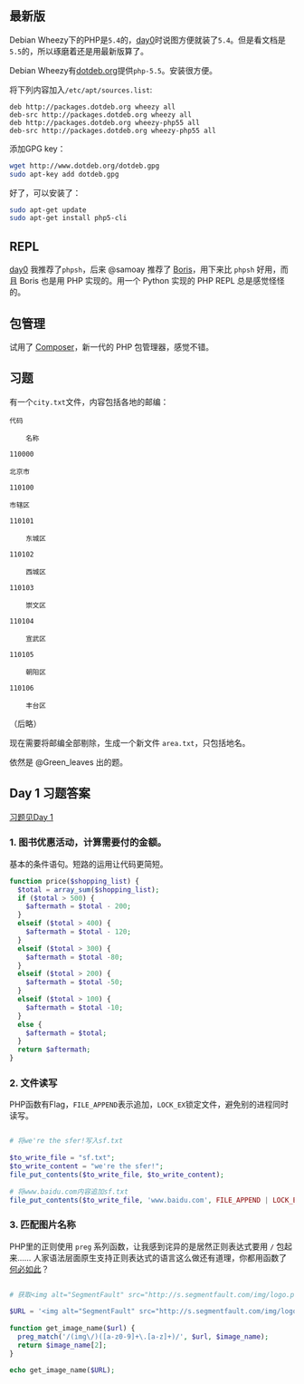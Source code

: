 最新版
------

Debian Wheezy下的PHP是`5.4`的，[day0]时说图方便就装了`5.4`。但是看文档是`5.5`的，所以琢磨着还是用最新版算了。

[day0]: http://blog.segmentfault.com/weakish/1190000000351939

Debian Wheezy有[dotdeb.org](http://www.dotdeb.org)提供`php-5.5`。安装很方便。

将下列内容加入`/etc/apt/sources.list`:

```
deb http://packages.dotdeb.org wheezy all
deb-src http://packages.dotdeb.org wheezy all
deb http://packages.dotdeb.org wheezy-php55 all
deb-src http://packages.dotdeb.org wheezy-php55 all
```

添加GPG key：

```sh
wget http://www.dotdeb.org/dotdeb.gpg
sudo apt-key add dotdeb.gpg
```

好了，可以安装了：

```sh
sudo apt-get update
sudo apt-get install php5-cli
```

REPL
----

[day0][] 我推荐了`phpsh`，后来 @samoay 推荐了 [Boris][]，用下来比 `phpsh` 好用，而且 Boris 也是用 PHP 实现的。用一个 Python 实现的 PHP REPL 总是感觉怪怪的。

[Boris]: http://segmentfault.com/a/1190000000353069

包管理
------

试用了 [Composer](http://segmentfault.com/a/1190000000353129)，新一代的 PHP 包管理器，感觉不错。

习题
----

有一个`city.txt`文件，内容包括各地的邮编：

```
代码

    名称

110000

北京市

110100

市辖区

110101

    东城区

110102

    西城区

110103

    崇文区

110104

    宣武区

110105

    朝阳区

110106

    丰台区
```

（后略）

现在需要将邮编全部剔除，生成一个新文件 `area.txt`，只包括地名。

依然是 @Green_leaves 出的题。

Day 1 习题答案
--------------

[习题见Day 1](http://blog.segmentfault.com/weakish/1190000000352902)

### 1.  图书优惠活动，计算需要付的金额。

基本的条件语句。短路的运用让代码更简短。

```php
function price($shopping_list) {
  $total = array_sum($shopping_list);
  if ($total > 500) {
    $aftermath = $total - 200;
  }
  elseif ($total > 400) {
    $aftermath = $total - 120;
  }
  elseif ($total > 300) {
    $aftermath = $total -80;
  }
  elseif ($total > 200) {
    $aftermath = $total -50;
  }
  elseif ($total > 100) {
    $aftermath = $total -10;
  }
  else {
    $aftermath = $total;
  }
  return $aftermath;
}
```

### 2. 文件读写

PHP函数有Flag，`FILE_APPEND`表示追加，`LOCK_EX`锁定文件，避免别的进程同时读写。

```php

# 将we're the sfer!写入sf.txt
 
$to_write_file = "sf.txt";
$to_write_content = "we're the sfer!";
file_put_contents($to_write_file, $to_write_content);
 
# 将www.baidu.com内容追加sf.txt
file_put_contents($to_write_file, 'www.baidu.com', FILE_APPEND | LOCK_EX);
```

### 3. 匹配图片名称

PHP里的正则使用 `preg` 系列函数，让我感到诧异的是居然正则表达式要用 `/` 包起来…… 人家语法层面原生支持正则表达式的语言这么做还有道理，你都用函数了[何必如此](http://segmentfault.com/q/1010000000354019)？

```php
 
# 获取<img alt="SegmentFault" src="http://s.segmentfault.com/img/logo.png?13.10.21.1">里图片名称
 
$URL = '<img alt="SegmentFault" src="http://s.segmentfault.com/img/logo.png?13.10.21.1">';
 
function get_image_name($url) {
  preg_match('/(img\/)([a-z0-9]+\.[a-z]+)/', $url, $image_name);
  return $image_name[2];
}
 
echo get_image_name($URL);
```
